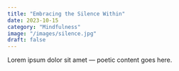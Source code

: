 ```yaml
---
title: "Embracing the Silence Within"
date: 2023-10-15
category: "Mindfulness"
image: "/images/silence.jpg"
draft: false
---
```


Lorem ipsum dolor sit amet — poetic content goes here.
